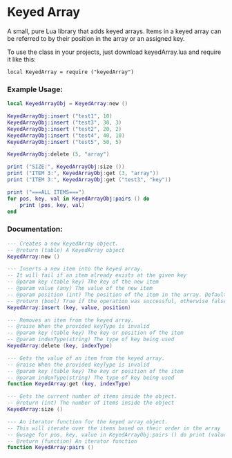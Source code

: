 # Keyed Array

A small, pure Lua library that adds keyed arrays. Items in a keyed array can be referred to by their position in the array or an assigned key.

To use the class in your projects, just download keyedArray.lua and require it like this:

`local KeyedArray = require ("keyedArray")`

### Example Usage:

```lua
local KeyedArrayObj = KeyedArray:new ()

KeyedArrayObj:insert ("test1", 10)
KeyedArrayObj:insert ("test3", 30, 3)
KeyedArrayObj:insert ("test2", 20, 2)
KeyedArrayObj:insert ("test4", 40, 10)
KeyedArrayObj:insert ("test5", 50, 5)

KeyedArrayObj:delete (5, "array")

print ("SIZE:", KeyedArrayObj:size ())
print ("ITEM 3:", KeyedArrayObj:get (3, "array"))
print ("ITEM 3:", KeyedArrayObj:get ("test3", "key"))

print ("===ALL ITEMS===")
for pos, key, val in KeyedArrayObj:pairs () do
    print (pos, key, val)
end
```

### Documentation:

```lua
--- Creates a new KeyedArray object.
-- @return (table) A KeyedArray object
KeyedArray:new ()

--- Inserts a new item into the keyed array.
-- It will fail if an item already exists at the given key
-- @param key (table key) The key of the new item
-- @param value (any) The value of the new item
-- @param position (int) The position of the item in the array. Defaults to the current size of the array + 1 and will fix values outside the array bounds
-- @return (bool) True if the operation was successful, otherwise false
KeyedArray:insert (key, value, position)

--- Removes an item from the keyed array.
-- @raise When the provided keyType is invalid
-- @param key (table key) The key or position of the item
-- @param indexType(string) The type of key being used
KeyedArray:delete (key, indexType)

--- Gets the value of an item from the keyed array.
-- @raise When the provided keyType is invalid
-- @param key (table key) The key or position of the item
-- @param indexType(string) The type of key being used
function KeyedArray:get (key, indexType)

--- Gets the current number of items inside the object.
-- @return (int) The number of items inside the object
KeyedArray:size ()

--- An iterator function for the keyed array object.
-- This will iterate over the items based on their order in the array
-- @usage for pos, key, value in KeyedArrayObj:pairs () do print (value) end
-- @return (function) An iterator function
function KeyedArray:pairs ()
```

